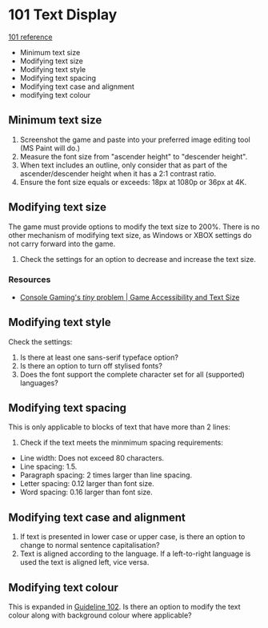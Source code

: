 # 101 Text Display
[101 reference](https://learn.microsoft.com/en-us/gaming/accessibility/xbox-accessibility-guidelines/101)

* Minimum text size
* Modifying text size
* Modifying text style
* Modifying text spacing
* Modifying text case and alignment
* modifying text colour

## Minimum text size
1. Screenshot the game and paste into your preferred image editing tool (MS Paint will do.)
2. Measure the font size from "ascender height" to "descender height".
3. When text includes an outline, only consider that as part of the ascender/descender height when it has a 2:1 contrast ratio.
4. Ensure the font size equals or exceeds: 18px at 1080p or 36px at 4K.

## Modifying text size
The game must provide options to modify the text size to 200%. There is no other mechanism of modifying text size, as Windows or XBOX settings do not carry forward into the game.

1. Check the settings for an option to decrease and increase the text size.

### Resources
* [Console Gaming's *tiny* problem | Game Accessibility and Text Size](https://www.youtube.com/watch?v=mq5gEpz9P28&list=PLvyKeArozBjeaIr3IaHpcPF4Ad1L7Q4-o&index=5)

## Modifying text style
Check the settings:
1. Is there at least one sans-serif typeface option?
2. Is there an option to turn off stylised fonts?
3. Does the font support the complete character set for all (supported) languages?

## Modifying text spacing
This is only applicable to blocks of text that have more than 2 lines:
1. Check if the text meets the minmimum spacing requirements:
  - Line width: Does not exceed 80 characters.
  - Line spacing: 1.5.
  - Paragraph spacing: 2 times larger than line spacing.
  - Letter spacing: 0.12 larger than font size.
  - Word spacing: 0.16 larger than font size.

## Modifying text case and alignment
1. If text is presented in lower case or upper case, is there an option to change to normal sentence capitalisation?
2. Text is aligned according to the language. If a left-to-right language is used the text is aligned left, vice versa.

## Modifying text colour
This is expanded in [Guideline 102]([url](https://learn.microsoft.com/en-us/gaming/accessibility/xbox-accessibility-guidelines/102)).
Is there an option to modify the text colour along with background colour where applicable? 


